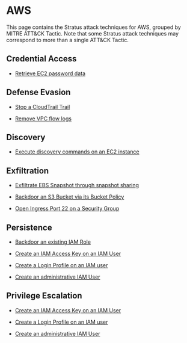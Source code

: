 # AWS

This page contains the Stratus attack techniques for AWS, grouped by MITRE ATT&CK Tactic.
Note that some Stratus attack techniques may correspond to more than a single ATT&CK Tactic.


## Credential Access

- [Retrieve EC2 password data](./aws.credential-access.ec2-get-password-data.md)


## Defense Evasion

- [Stop a CloudTrail Trail](./aws.defense-evasion.stop-cloudtrail.md)

- [Remove VPC flow logs](./aws.defense-evasion.remove-vpc-flow-logs.md)


## Discovery

- [Execute discovery commands on an EC2 instance](./aws.discovery.basic-enumeration-from-ec2-instance.md)


## Exfiltration

- [Exfiltrate EBS Snapshot through snapshot sharing](./aws.exfiltration.ebs-snapshot-shared-with-external-account.md)

- [Backdoor an S3 Bucket via its Bucket Policy](./aws.exfiltration.backdoor-s3-bucket-policy.md)

- [Open Ingress Port 22 on a Security Group](./aws.exfiltration.open-port-22-ingress-on-security-group.md)


## Persistence

- [Backdoor an existing IAM Role](./aws.persistence.backdoor-iam-role.md)

- [Create an IAM Access Key on an IAM User](./aws.persistence.backdoor-iam-user.md)

- [Create a Login Profile on an IAM user](./aws.persistence.iam-user-create-login-profile.md)

- [Create an administrative IAM User](./aws.persistence.malicious-iam-user.md)


## Privilege Escalation

- [Create an IAM Access Key on an IAM User](./aws.persistence.backdoor-iam-user.md)

- [Create a Login Profile on an IAM user](./aws.persistence.iam-user-create-login-profile.md)

- [Create an administrative IAM User](./aws.persistence.malicious-iam-user.md)

